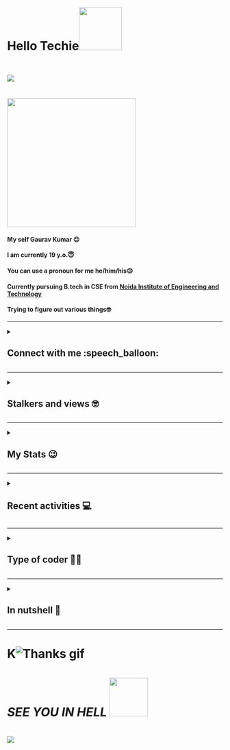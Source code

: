 <!--<details><summary> -->
<h1>Hello Techie<img src="https://media.giphy.com/media/MHia4pcE4RYf49KbVC/giphy.gif" width="100">
</h1>
<br>

![](https://komarev.com/ghpvc/?username=orewagaurav&color=blue)<br>
<h1><img src="https://media2.giphy.com/media/v1.Y2lkPTc5MGI3NjExMDJyN3MxOGtkOHcyczljODRvajI4dzczOWE3dmpkbnd2cDBmYzBseCZlcD12MV9pbnRlcm5hbF9naWZfYnlfaWQmY3Q9Zw/MC6eSuC3yypCU/giphy.webp" height="300"/></h1>

<h4>My self Gaurav Kumar 😉</h4>
<h4>I am currently 19 y.o.😇</h4>
<h4>You can use a pronoun for me he/him/his😌</h4>
<h4>Currently pursuing B.tech in CSE from <a href="https://www.niet.co.in/">Noida Institute of Engineering and Technology</a>
<h4>Trying to figure out various things🤓</h4>
<hr>
  
<!--Connect with me-->
<details><summary><h2>Connect with me :speech_balloon:</h2></summary><br>
<h3><img src="https://media.giphy.com/media/v1.Y2lkPTc5MGI3NjExcXRycGxiN2J5ZnhybXpva2I3NjA4MXcyZWt2OGUwa2xqcGZqYWE3YSZlcD12MV9pbnRlcm5hbF9naWZfYnlfaWQmY3Q9Zw/xT0BKCQJDzoTaeQyA0/giphy.gif" /></h3>
<p>
    
  <b>What are you waiting for...☺️</b>
  <b>Hit your fingers here already👇.</b>

  <!--Telegram--> <!--LinkedIn-->
  <a href="https://telegram.dog/VenomGK"><img src="https://img.shields.io/badge/Telegram-2CA5E0?style=for-the-badge&amp;logo=telegram&amp;logoColor=white" alt="Telegram"></a>
 &nbsp;
 <a href="https://in.linkedin.com/in/orewagaurav"><img src="https://img.shields.io/badge/linkedin-%230077B5.svg?style=for-the-badge&logo=linkedin&logoColor=white)" alt="LinkedIn"></img></a>
<!--Instagram--> <!--Gmail-->
  <a href="https://www.instagram.com/orewa_gaurav_/"><img src="https://img.shields.io/badge/Instagram-E4405F?style=for-the-badge&logo=instagram&logoColor=white" alt="Instagram"></a>
  &nbsp;
  <a href="mailto:gauravkumar47967@gmail.com"><img src="https://img.shields.io/badge/Gmail-D14836?style=for-the-badge&logo=gmail&logoColor=white" alt="E-mail"></a>
  <!--Pinterest--> <!--Reddit-->
  <a href="https://pin.it/3u8v5IiUo"><img src="https://img.shields.io/badge/Pinterest-%23E60023.svg?style=for-the-badge&logo=Pinterest&logoColor=white" alt="Pinterest"></a>
  &nbsp;
  <a href="https://www.reddit.com/user/orewagaurav"><img src="https://img.shields.io/badge/Reddit-%23FF4500.svg?style=for-the-badge&logo=Reddit&logoColor=white" alt="Reddit"></a>

</p>
</details>
<hr>

<!--Profile views-->
<details><summary><h2>Stalkers and views 🤓</h2></summary><br>


<h3><img src="https://media.giphy.com/media/7OTuu0E79xXETNZbD1/giphy.gif" /></h3>

<p>
    <a herf="https://github.com/orewaGaurav"><img src="https://komarev.com/ghpvc/?username=orewaGaurav&label=Profile%20views" alt="Views">
</a></br></br>
   <a href="https://hits.seeyoufarm.com"><img src="https://hits.seeyoufarm.com/api/count/incr/badge.svg?url=https%3A%2F%2Fgithub.com%2ForewaGaurav&count_bg=%2379C83D&title_bg=%230084FF&icon=arduino.svg&icon_color=%2300FF20&title=Stalks&edge_flat=false" alt="Stalks"></a></br></br>

</p>

</details>

<hr>
<!--Personal stats-->
<details><summary><h2>My Stats 😉</h2></summary><br>


<h3><img src="https://media.giphy.com/media/v1.Y2lkPTc5MGI3NjExZXhzMmhoeHprZmg3Zm9iZW1lYzA5bWQ1OWpyeHNwOGZ3Ym40d2IyZiZlcD12MV9pbnRlcm5hbF9naWZfYnlfaWQmY3Q9Zw/QgwXffX7n4tMY/giphy.gif" /></h3>

<p>
  <a><img src="https://github-readme-stats.vercel.app/api?username=orewaGaurav&count_private=true&show_icons=true&include_all_commits=true&bg_color=000000&icon_color=ff3300&text_color=e60000&title_color=cc3300&border_color=ff0000" alt="Stats"></a></br></br>
   <a herf="https://git.io/streak-stats"><img src="https://github-readme-streak-stats.herokuapp.com?user=orewaGaurav&count_private=true&include_all_commits=true&theme=highcontrast&sideNums=DD0000&background=000000&border=DD2727&stroke=DD6316&ring=FF7D12&currStreakNum=FFBD05&dates=FFD500&sideLabels=FF851A" alt="Streaks"></a></br></br>
   <a herf="https://github.com/orewaGaurav/github-profile-trophy"><img src="https://github-profile-trophy.vercel.app/?username=orewaGaurav&count_private=true&include_all_commits=true&theme=onedark" alt="Trophies"></a></br></br>
   <a><img src="https://github-readme-stats.vercel.app/api/top-langs/?username=orewaGaurav&theme=radical&layout=compact" alt="Language"></a></br></br>
   <a herf="https://guthub.com/orewaGaurav"><img src="https://github-readme-activity-graph.vercel.app/graph?username=orewaGaurav&bg_color=000000&color=ff6a00&line=ff0000&point=ff5500&hide_border=true&area=true&area_color=ff6161" alt="Graph"></a></br></br>

</p>

</details>


<hr>
<!--Recent activities-->
<details><summary><h2>Recent activities 💻</h2></summary><br>
  
<!--START_SECTION:activity-->

<!--END_SECTION:activity-->

</details>

<hr>

<details><summary><h2>Type of coder 👨‍💻</h2></summary><br>



<!--START_SECTION:waka-->
![Code Time](http://img.shields.io/badge/Code%20Time-165%20hrs%2054%20mins-blue)

![Lines of code](https://img.shields.io/badge/From%20Hello%20World%20I%27ve%20Written-14.5%20thousand%20lines%20of%20code-blue)

**🐱 My GitHub Data** 

> 📦 46.3 kB Used in GitHub's Storage 
 > 
> 🏆 569 Contributions in the Year 2024
 > 
> 🚫 Not Opted to Hire
 > 
> 📜 12 Public Repositories 
 > 
> 🔑 3 Private Repositories 
 > 
**I'm a Night 🦉** 

```text
🌞 Morning                131 commits         ⬛⬛⬛⬛⬛⬜⬜⬜⬜⬜⬜⬜⬜⬜⬜⬜⬜⬜⬜⬜⬜⬜⬜⬜⬜   21.87 % 
🌆 Daytime                100 commits         ⬛⬛⬛⬛⬜⬜⬜⬜⬜⬜⬜⬜⬜⬜⬜⬜⬜⬜⬜⬜⬜⬜⬜⬜⬜   16.69 % 
🌃 Evening                168 commits         ⬛⬛⬛⬛⬛⬛⬛⬜⬜⬜⬜⬜⬜⬜⬜⬜⬜⬜⬜⬜⬜⬜⬜⬜⬜   28.05 % 
🌙 Night                  200 commits         ⬛⬛⬛⬛⬛⬛⬛⬛⬜⬜⬜⬜⬜⬜⬜⬜⬜⬜⬜⬜⬜⬜⬜⬜⬜   33.39 % 
```
📅 **I'm Most Productive on Saturday** 

```text
Monday                   75 commits          ⬛⬛⬛⬜⬜⬜⬜⬜⬜⬜⬜⬜⬜⬜⬜⬜⬜⬜⬜⬜⬜⬜⬜⬜⬜   12.52 % 
Tuesday                  72 commits          ⬛⬛⬛⬜⬜⬜⬜⬜⬜⬜⬜⬜⬜⬜⬜⬜⬜⬜⬜⬜⬜⬜⬜⬜⬜   12.02 % 
Wednesday                92 commits          ⬛⬛⬛⬛⬜⬜⬜⬜⬜⬜⬜⬜⬜⬜⬜⬜⬜⬜⬜⬜⬜⬜⬜⬜⬜   15.36 % 
Thursday                 80 commits          ⬛⬛⬛⬜⬜⬜⬜⬜⬜⬜⬜⬜⬜⬜⬜⬜⬜⬜⬜⬜⬜⬜⬜⬜⬜   13.36 % 
Friday                   81 commits          ⬛⬛⬛⬜⬜⬜⬜⬜⬜⬜⬜⬜⬜⬜⬜⬜⬜⬜⬜⬜⬜⬜⬜⬜⬜   13.52 % 
Saturday                 112 commits         ⬛⬛⬛⬛⬛⬜⬜⬜⬜⬜⬜⬜⬜⬜⬜⬜⬜⬜⬜⬜⬜⬜⬜⬜⬜   18.70 % 
Sunday                   87 commits          ⬛⬛⬛⬛⬜⬜⬜⬜⬜⬜⬜⬜⬜⬜⬜⬜⬜⬜⬜⬜⬜⬜⬜⬜⬜   14.52 % 
```


📊 **This Week I Spent My Time On** 

```text
🕑︎ Time Zone: Asia/Kolkata

💬 Programming Languages: 
C                        12 mins             ⬛⬛⬛⬛⬛⬛⬛⬛⬛⬛⬛⬛⬛⬜⬜⬜⬜⬜⬜⬜⬜⬜⬜⬜⬜   53.40 % 
Git Config               10 mins             ⬛⬛⬛⬛⬛⬛⬛⬛⬛⬛⬛⬛⬜⬜⬜⬜⬜⬜⬜⬜⬜⬜⬜⬜⬜   46.60 % 

🔥 Editors: 
VS Code                  23 mins             ⬛⬛⬛⬛⬛⬛⬛⬛⬛⬛⬛⬛⬛⬛⬛⬛⬛⬛⬛⬛⬛⬛⬛⬛⬛   100.00 % 

🐱‍💻 Projects: 
Data_Structure           20 mins             ⬛⬛⬛⬛⬛⬛⬛⬛⬛⬛⬛⬛⬛⬛⬛⬛⬛⬛⬛⬛⬛⬛⬜⬜⬜   88.65 % 
Niet_Codetantra          2 mins              ⬛⬛⬛⬜⬜⬜⬜⬜⬜⬜⬜⬜⬜⬜⬜⬜⬜⬜⬜⬜⬜⬜⬜⬜⬜   11.35 % 

💻 Operating System: 
Mac                      23 mins             ⬛⬛⬛⬛⬛⬛⬛⬛⬛⬛⬛⬛⬛⬛⬛⬛⬛⬛⬛⬛⬛⬛⬛⬛⬛   100.00 % 
```

**I Mostly Code in C** 

```text
C                        5 repos             ⬛⬛⬛⬛⬛⬛⬛⬛⬛⬛⬜⬜⬜⬜⬜⬜⬜⬜⬜⬜⬜⬜⬜⬜⬜   38.46 % 
Python                   5 repos             ⬛⬛⬛⬛⬛⬛⬛⬛⬛⬛⬜⬜⬜⬜⬜⬜⬜⬜⬜⬜⬜⬜⬜⬜⬜   38.46 % 
Java                     1 repo              ⬛⬛⬜⬜⬜⬜⬜⬜⬜⬜⬜⬜⬜⬜⬜⬜⬜⬜⬜⬜⬜⬜⬜⬜⬜   07.69 % 
Swift                    1 repo              ⬛⬛⬜⬜⬜⬜⬜⬜⬜⬜⬜⬜⬜⬜⬜⬜⬜⬜⬜⬜⬜⬜⬜⬜⬜   07.69 % 
HTML                     1 repo              ⬛⬛⬜⬜⬜⬜⬜⬜⬜⬜⬜⬜⬜⬜⬜⬜⬜⬜⬜⬜⬜⬜⬜⬜⬜   07.69 % 
```




 Last Updated on 24/12/2024 18:41:02 UTC
<!--END_SECTION:waka-->

### **These Readme stats are generated using github action [awesome-readme-stats](https://github.com/anmol098/waka-readme-stats)**

</details>

<hr>
<!--Summary-->
<details><summary><h2>In nutshell 🤏</h2></summary><br>

[![GitHub Trends SVG](https://api.githubtrends.io/user/svg/orewaGaurav/repos?time_range=one_year&include_private=True&group=private&theme=dark)](https://www.githubtrends.io/wrapped/orewaGaurav)

[To see more](https://www.githubtrends.io/wrapped/orewaGaurav)

</details>

<hr>
<!--Syonara-->
<h1><b>K</b><img src="https://qph.cf2.quoracdn.net/main-qimg-90d0f4ff1944f9e15ed9338f8087a371" alt="Thanks gif"/></h1>


<h1><b><i>SEE YOU IN HELL </b></i><img src="https://media.giphy.com/media/v1.Y2lkPTc5MGI3NjExdTFuZThuemFrczltMXA2YXN3b3h4ZjZoN2xuMjNleG5jeHA0ZTRncCZlcD12MV9pbnRlcm5hbF9naWZfYnlfaWQmY3Q9Zw/iHK7QutQNRFVrslg27/giphy.gif" width="90"></h1>
  
<h1><img src="https://media.giphy.com/media/v1.Y2lkPTc5MGI3NjExMTA3bjllemR1YWJ2dTA5bzd6Zmg0MGMxem52eWp1N2J1amw3bDYwcyZlcD12MV9pbnRlcm5hbF9naWZfYnlfaWQmY3Q9Zw/cw7V0tYgJdjNu03pUE/giphy.gif"></h1>

</details>

<!--
**orewaGaurav/orewaGaurav** is a ✨ _special_ ✨ repository because its `README.md` (this file) appears on your GitHub profile.

Here are some ideas to get you started:

- 🔭 I’m currently working on ...
- 🌱 I’m currently learning ...
- 👯 I’m looking to collaborate on ...
- 🤔 I’m looking for help with ...
- 💬 Ask me about ...
- 📫 How to reach me: ...
- 😄 Pronouns: ...
- ⚡ Fun fact: ...
-->
